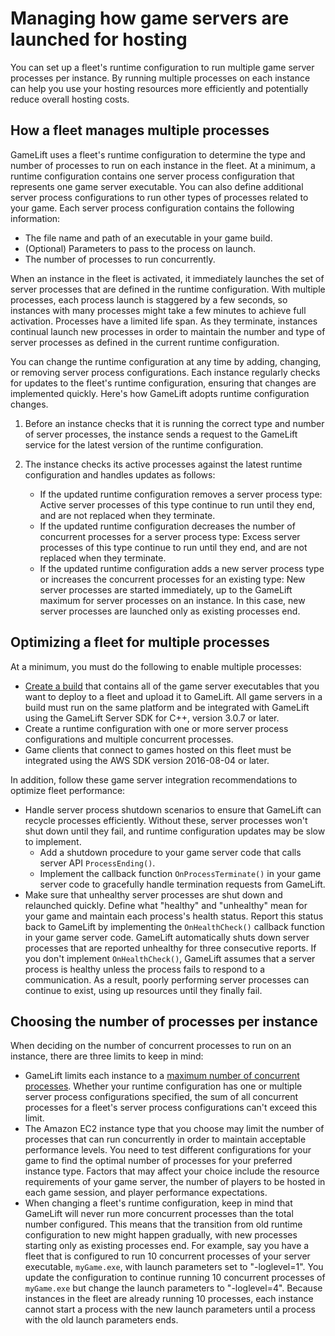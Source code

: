 # Managing how game servers are launched for hosting<a name="fleets-multiprocess"></a>

You can set up a fleet's runtime configuration to run multiple game server processes per instance\. By running multiple processes on each instance can help you use your hosting resources more efficiently and potentially reduce overall hosting costs\.

## How a fleet manages multiple processes<a name="fleets-multiprocess-howitworks"></a>

GameLift uses a fleet's runtime configuration to determine the type and number of processes to run on each instance in the fleet\. At a minimum, a runtime configuration contains one server process configuration that represents one game server executable\. You can also define additional server process configurations to run other types of processes related to your game\. Each server process configuration contains the following information: 
+ The file name and path of an executable in your game build\.
+ \(Optional\) Parameters to pass to the process on launch\.
+ The number of processes to run concurrently\.

When an instance in the fleet is activated, it immediately launches the set of server processes that are defined in the runtime configuration\. With multiple processes, each process launch is staggered by a few seconds, so instances with many processes might take a few minutes to achieve full activation\. Processes have a limited life span\. As they terminate, instances continual launch new processes in order to maintain the number and type of server processes as defined in the current runtime configuration\.

You can change the runtime configuration at any time by adding, changing, or removing server process configurations\. Each instance regularly checks for updates to the fleet's runtime configuration, ensuring that changes are implemented quickly\. Here's how GameLift adopts runtime configuration changes\.

1. Before an instance checks that it is running the correct type and number of server processes, the instance sends a request to the GameLift service for the latest version of the runtime configuration\. 

1. The instance checks its active processes against the latest runtime configuration and handles updates as follows:
   + If the updated runtime configuration removes a server process type: Active server processes of this type continue to run until they end, and are not replaced when they terminate\.
   + If the updated runtime configuration decreases the number of concurrent processes for a server process type: Excess server processes of this type continue to run until they end, and are not replaced when they terminate\.
   + If the updated runtime configuration adds a new server process type or increases the concurrent processes for an existing type: New server processes are started immediately, up to the GameLift maximum for server processes on an instance\. In this case, new server processes are launched only as existing processes end\.

## Optimizing a fleet for multiple processes<a name="fleets-multiprocess-changes"></a>

At a minimum, you must do the following to enable multiple processes: 
+ [Create a build](gamelift-build-intro.md) that contains all of the game server executables that you want to deploy to a fleet and upload it to GameLift\. All game servers in a build must run on the same platform and be integrated with GameLift using the GameLift Server SDK for C\+\+, version 3\.0\.7 or later\.
+ Create a runtime configuration with one or more server process configurations and multiple concurrent processes\.
+ Game clients that connect to games hosted on this fleet must be integrated using the AWS SDK version 2016\-08\-04 or later\.

In addition, follow these game server integration recommendations to optimize fleet performance:
+ Handle server process shutdown scenarios to ensure that GameLift can recycle processes efficiently\. Without these, server processes won't shut down until they fail, and runtime configuration updates may be slow to implement\.
  + Add a shutdown procedure to your game server code that calls server API `ProcessEnding()`\. 
  + Implement the callback function `OnProcessTerminate()` in your game server code to gracefully handle termination requests from GameLift\.
+ Make sure that unhealthy server processes are shut down and relaunched quickly\. Define what "healthy" and "unhealthy" mean for your game and maintain each process's health status\. Report this status back to GameLift by implementing the `OnHealthCheck()` callback function in your game server code\. GameLift automatically shuts down server processes that are reported unhealthy for three consecutive reports\. If you don't implement `OnHealthCheck()`, GameLift assumes that a server process is healthy unless the process fails to respond to a communication\. As a result, poorly performing server processes can continue to exist, using up resources until they finally fail\.

## Choosing the number of processes per instance<a name="fleets-multiprocess-number"></a>

When deciding on the number of concurrent processes to run on an instance, there are three limits to keep in mind:
+  GameLift limits each instance to a [maximum number of concurrent processes](https://docs.aws.amazon.com/general/latest/gr/aws_service_limits.html#limits_gamelift)\. Whether your runtime configuration has one or multiple server process configurations specified, the sum of all concurrent processes for a fleet's server process configurations can't exceed this limit\. 
+ The Amazon EC2 instance type that you choose may limit the number of processes that can run concurrently in order to maintain acceptable performance levels\. You need to test different configurations for your game to find the optimal number of processes for your preferred instance type\. Factors that may affect your choice include the resource requirements of your game server, the number of players to be hosted in each game session, and player performance expectations\. 
+ When changing a fleet's runtime configuration, keep in mind that GameLift will never run more concurrent processes than the total number configured\. This means that the transition from old runtime configuration to new might happen gradually, with new processes starting only as existing processes end\. For example, say you have a fleet that is configured to run 10 concurrent processes of your server executable, `myGame.exe`, with launch parameters set to "\-loglevel=1"\. You update the configuration to continue running 10 concurrent processes of `myGame.exe` but change the launch parameters to "\-loglevel=4"\. Because instances in the fleet are already running 10 processes, each instance cannot start a process with the new launch parameters until a process with the old launch parameters ends\.